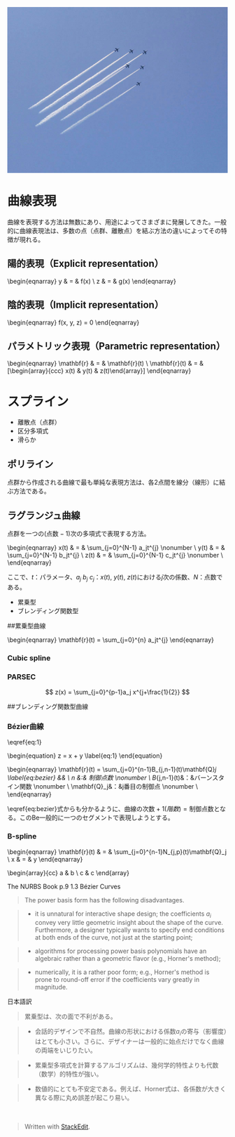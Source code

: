![](https://raw.githubusercontent.com/tkymakimoto/cagd_notes/master/IMG_20140601_001010.jpg "Test image")

# 曲線表現

曲線を表現する方法は無数にあり、用途によってさまざまに発展してきた。一般的に曲線表現法は、多数の点（点群、離散点）を結ぶ方法の違いによってその特徴が現れる。

## 陽的表現（Explicit representation）

\begin{eqnarray}
y & = & f(x) \\
z & = & g(x)
\end{eqnarray}

## 陰的表現（Implicit representation）

\begin{eqnarray}
f(x, y, z) = 0
\end{eqnarray}

## パラメトリック表現（Parametric representation）

\begin{eqnarray}
\mathbf{r} & = & \mathbf{r}(t) \\
\mathbf{r}(t) & = & [\begin{array}{ccc} x(t) & y(t) & z(t)\end{array}]
\end{eqnarray}

# スプライン

* 離散点（点群）
* 区分多項式
* 滑らか

## ポリライン

点群から作成される曲線で最も単純な表現方法は、各2点間を線分（線形）に結ぶ方法である。

## ラグランジュ曲線

点群を一つの$(\mbox{点数}-1)$次の多項式で表現する方法。

\begin{eqnarray}
x(t) & = & \sum_{j=0}^{N-1} a_jt^{j} \nonumber \\
y(t) & = & \sum_{j=0}^{N-1} b_jt^{j} \\
z(t) & = & \sum_{j=0}^{N-1} c_jt^{j}  \nonumber \\
\end{eqnarray}

ここで、$t$：パラメータ、$a_j \: b_j \: c_j$：$x(t), \: y(t), \: z(t)$における$j$次の係数、$N$：点数である。

- 累乗型
- ブレンディング関数型

    
##累乗型曲線

\begin{eqnarray}
\mathbf{r}(t) = \sum_{j=0}^{n} a_jt^{j} 
\end{eqnarray}

### Cubic spline
### PARSEC 

$$
z(x) = \sum_{j=0}^{p-1}a_j x^{j+\frac{1}{2}}
$$


##ブレンディング関数型曲線
### Bézier曲線

\eqref{eq:1}

\begin{equation}
z = x + y
\label{eq:1}
\end{equation}

\begin{eqnarray}
\mathbf{r}(t)  = \sum_{j=0}^{n-1}B_{j,n-1}(t)\mathbf{Q}_j \label{eq:bezier} && \\
n &:& 制御点数 \nonumber \\
B_{j,n-1}(t)&：&バーンスタイン関数 \nonumber \\
\mathbf{Q}_j&：&j番目の制御点 \nonumber \\
\end{eqnarray}

\eqref{eq:bezier}式からも分かるように、$\mbox{曲線の次数}+1(階数) = \mbox{制御点数}$となる。このBe一般的に一つのセグメントで表現しようとする。

### B-spline

\begin{eqnarray}
\mathbf{r}(t) & = & \sum_{j=0}^{n-1}N_{j,p}(t)\mathbf{Q}_j \\
x & = & y
\end{eqnarray}

\begin{array}{cc}
  a & b \\
  c & c
\end{array}


The NURBS Book p.9 1.3 Bézier Curves

> The power basis form has the following disadvantages.

> - it is unnatural for interactive shape design; the coefficients ${a_i}$ convey very little geometric insight about the shape of the curve. Furthermore, a designer typically wants to specify end conditions at both ends of the curve, not just at the starting point;

> -  algorithms for processing power basis polynomials have an algebraic rather than a geometric flavor (e.g., Horner's method);

> - numerically, it is a rather poor form; e.g., Horner's method is prone to round-off error if the coefficients vary greatly in magnitude.

日本語訳
> 累乗型は、次の面で不利がある。

> - 会話的デザインで不自然。曲線の形状における係数$a_i$の寄与（影響度）はとても小さい。さらに、デザイナーは一般的に始点だけでなく曲線の両端をいじりたい。

> - 累乗型多項式を計算するアルゴリズムは、幾何学的特性よりも代数（数学）的特性が強い。

> - 数値的にとても不安定である。例えば、Horner式は、各係数が大きく異なる際に丸め誤差が起こり易い。

　
> Written with [StackEdit](https://stackedit.io/).